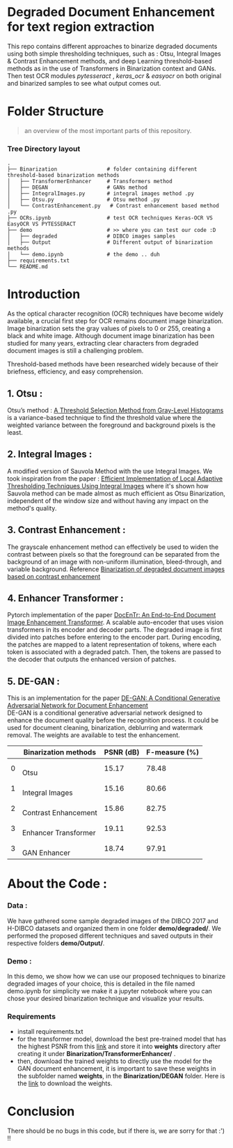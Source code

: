 # Degraded Document Enhancement for text region extraction

This repo contains different approaches to binarize degraded documents using both simple thresholding techniques, such as : Otsu, Integral Images & Contrast Enhancement methods, and deep Learning threshold-based methods as in the use of Transformers in Binarization context and GANs. Then test OCR modules *pytesseract* , *keras_ocr* & *easyocr* on both original and binarized samples to see what output comes out.

Folder Structure 
================

> an overview of the most important parts of this repository.
### Tree Directory layout
    .
    ├── Binarization                # folder containing different threshold-based binarization methods
    │   ├── TransformerEnhancer     # Transformers method
    │   ├── DEGAN                   # GANs method
    │   ├── IntegralImages.py       # integral images method .py
    │   ├── Otsu.py                 # Otsu method .py
    │   └── ContrastEnhancement.py   # Contrast enhancement based method .py
    ├── OCRs.ipynb                  # test OCR techniques Keras-OCR VS EasyOCR VS PYTESSERACT 
    ├── demo                        # >> where you can test our code :D
    │   ├── degraded                # DIBCO images samples
    │   ├── Output                  # Different output of binarization methods
    │   └── demo.ipynb              # the demo .. duh
    ├── requirements.txt
    └── README.md

Introduction 
================

As the optical character recognition (OCR) techniques have become widely available, a crucial first step for OCR remains document image binarization. Image binarization sets the gray values of pixels to 0 or 255, creating a black and white image. Although document image binarization has been studied for many years, extracting clear characters from degraded document images is still a challenging problem.

Threshold-based methods have been researched widely because of their briefness, efficiency, and easy comprehension.

## 1. Otsu :

Otsu’s method : [A Threshold Selection Method from Gray-Level Histograms](https://cw.fel.cvut.cz/b201/_media/courses/a6m33bio/otsu.pdf) is a variance-based technique to find the threshold value where the weighted variance between the foreground and background pixels is the least.

## 2. Integral Images :

A modified version of Sauvola Method with the use Integral Images. We took inspiration from the paper : [Efficient Implementation of Local Adaptive Thresholding Techniques Using Integral Images](https://dll.seecs.nust.edu.pk/wp-content/uploads/2020/06/Efficient-implementation-of-local-adaptive-thresholding-techniques-using-integral-images.pdf) where it's shown how Sauvola method can be made almost as much efficient as Otsu Binarization, independent of the window size and without having any impact on the method's quality.

## 3. Contrast Enhancement :

The grayscale enhancement method can effectively be used to widen the contrast between pixels so that the foreground can be separated from the background of an image with non-uniform illumination, bleed-through, and variable background. Reference [Binarization of degraded document images based on contrast enhancement](https://rdcu.be/c2ibU)

## 4. Enhancer Transformer :

Pytorch implementation of the paper [DocEnTr: An End-to-End Document Image Enhancement Transformer](https://arxiv.org/abs/2201.10252). A scalable auto-encoder that uses vision transformers in its encoder and decoder parts. The degraded image is first divided into patches before entering to the encoder part. During encoding, the patches are mapped to a latent representation of tokens, where each token is associated with a degraded patch.
Then, the tokens are passed to the decoder that outputs the enhanced version of patches.

## 5. DE-GAN :

This is an implementation for the paper [DE-GAN: A Conditional Generative Adversarial Network for Document Enhancement](https://ieeexplore.ieee.org/document/9187695)<br>
DE-GAN is a conditional generative adversarial network designed to enhance the document quality before the recognition process. It could be used for document cleaning, binarization, deblurring and watermark removal. The weights are available to test the enhancement. 

<table class="tg">
<thead>
  <tr>
    <th class="tg-c3ow"></th>
    <th class="tg-c3ow">Binarization methods</th>
    <th class="tg-c3ow">PSNR (dB)</th>
    <th class="tg-c3ow">F-measure (%)</th>
  </tr>
</thead>
<tbody>
  <tr>
    <td class="tg-c3ow" rowspan="2">0</td>
    <td class="tg-c3ow" rowspan="2"><br>Otsu</td>

  </tr>
  <tr>
    <td class="tg-c3ow">15.17</td>
    <td class="tg-c3ow">78.48</td>
  </tr>
  <tr>
    <td class="tg-c3ow" rowspan="2">1</td>
    <td class="tg-c3ow" rowspan="2"><br>Integral Images</td>

  </tr>
  <tr>
    <td class="tg-c3ow">15.16</td>
    <td class="tg-c3ow">80.66</td>
  </tr>
  <tr>
    <td class="tg-c3ow" rowspan="2">2</td>
    <td class="tg-c3ow" rowspan="2"><br>Contrast Enhancement</td>

  </tr>
  <tr>
    <td class="tg-c3ow">15.86</td>
    <td class="tg-c3ow">82.75</td>
  </tr>
  <tr>
    <td class="tg-c3ow" rowspan="2">3</td>
    <td class="tg-c3ow" rowspan="2"><br>Enhancer Transformer</td>
  </tr>
  <tr>
    <td class="tg-baqh">19.11</td>
    <td class="tg-baqh"> 92.53</td>
  </tr>
    <tr>
    <td class="tg-c3ow" rowspan="2">3</td>
    <td class="tg-c3ow" rowspan="2"><br>GAN Enhancer</td>
  </tr>
  <tr>
    <td class="tg-baqh">18.74</td>
    <td class="tg-baqh">97.91 </td>
  </tr>
</tbody>
</table>

About the Code :
================


### Data :

We have gathered some sample degraded images of the DIBCO 2017 and H-DIBCO datasets and organized them in one folder  **demo/degraded/**. 
We performed the proposed different techniques and saved outputs in their respective folders **demo/Output/**.

### Demo :
In this demo, we show how we can use our proposed techniques to binarize degraded images of your choice, this is detailed in the file named demo.ipynb for simplicity we make it a jupyter notebook where you can chose your desired binarization technique and visualize your results.

### Requirements
- install requirements.txt
- for the transformer model, download the best pre-trained model that has the highest PSNR from this [link](https://drive.google.com/file/d/1FKXAS8BetcB2pCwkOTNHIX4Rj5-tq-Ep/view) and store it into **weights** directory after creating it under **Binarization/TransformerEnhancer/** .
- then, download the trained weights to directly use the model for the GAN document enhancement, it is important to save these weights in the subfolder named **weights**, in the **Binarization/DEGAN** folder. Here is the [link](https://drive.google.com/file/d/1J_t-TzR2rxp94SzfPoeuJniSFLfY3HM-/view?usp=sharing) to download the weights.

# Conclusion
There should be no bugs in this code, but if there is, we are sorry for that :') !!

